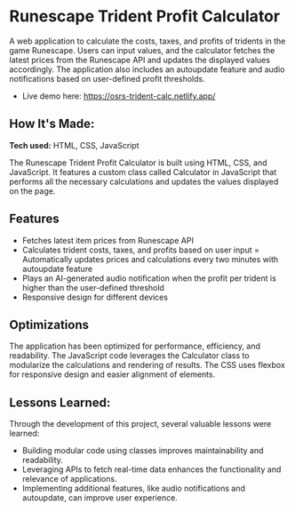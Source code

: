 # Runescape Trident Profit Calculator

A web application to calculate the costs, taxes, and profits of tridents in the game Runescape. Users can input values, and the calculator fetches the latest prices from the Runescape API and updates the displayed values accordingly. The application also includes an autoupdate feature and audio notifications based on user-defined profit thresholds.
- Live demo here: https://osrs-trident-calc.netlify.app/

## How It's Made:

**Tech used:** HTML, CSS, JavaScript

The Runescape Trident Profit Calculator is built using HTML, CSS, and JavaScript. It features a custom class called Calculator in JavaScript that performs all the necessary calculations and updates the values displayed on the page.

## Features
- Fetches latest item prices from Runescape API
- Calculates trident costs, taxes, and profits based on user input
= Automatically updates prices and calculations every two minutes with autoupdate feature
- Plays an AI-generated audio notification when the profit per trident is higher than the user-defined threshold
- Responsive design for different devices

## Optimizations
The application has been optimized for performance, efficiency, and readability. The JavaScript code leverages the Calculator class to modularize the calculations and rendering of results. The CSS uses flexbox for responsive design and easier alignment of elements.

## Lessons Learned:
Through the development of this project, several valuable lessons were learned:

- Building modular code using classes improves maintainability and readability.
- Leveraging APIs to fetch real-time data enhances the functionality and relevance of applications.
- Implementing additional features, like audio notifications and autoupdate, can improve user experience.
